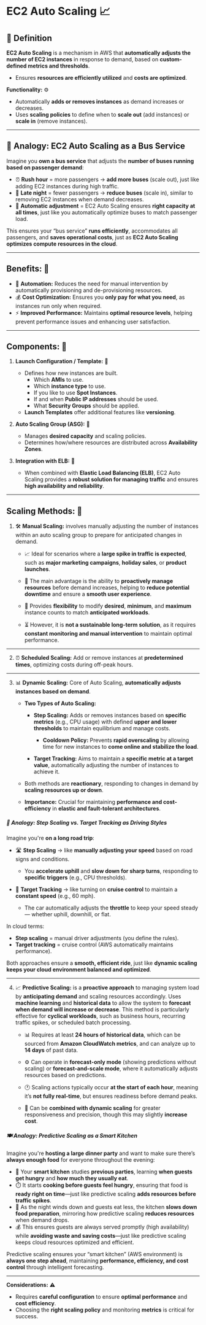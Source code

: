 # EC2 Auto Scaling 📈

## 🧩 Definition
**EC2 Auto Scaling** is a mechanism in AWS that **automatically adjusts the number of EC2 instances** in response to demand, based on **custom-defined metrics and thresholds**.  
- Ensures **resources are efficiently utilized** and **costs are optimized**.  

**Functionality:** ⚙️  
- Automatically **adds or removes instances** as demand increases or decreases.  
- Uses **scaling policies** to define when to **scale out** (add instances) or **scale in** (remove instances).  

---

## 🚌 Analogy: EC2 Auto Scaling as a Bus Service
Imagine you **own a bus service** that adjusts the **number of buses running based on passenger demand**:  

- ⏰ **Rush hour** = more passengers → **add more buses** (scale out), just like adding EC2 instances during high traffic.  
- 🌙 **Late night** = fewer passengers → **reduce buses** (scale in), similar to removing EC2 instances when demand decreases.  
- 🔄 **Automatic adjustment** = EC2 Auto Scaling ensures **right capacity at all times**, just like you automatically optimize buses to match passenger load.  

This ensures your “bus service” **runs efficiently**, accommodates all passengers, and **saves operational costs**, just as **EC2 Auto Scaling optimizes compute resources in the cloud**.

---

## Benefits: 🌟  

- 🤖 **Automation:** Reduces the need for manual intervention by automatically provisioning and de-provisioning resources.  
- 💰 **Cost Optimization:** Ensures you **only pay for what you need**, as instances run only when required.  
- ⚡ **Improved Performance:** Maintains **optimal resource levels**, helping prevent performance issues and enhancing user satisfaction.  

---

## Components: 🧩  

1. **Launch Configuration / Template:** 📝  
   - Defines how new instances are built.  
        - Which **AMIs** to use.
        - Which **instance type** to use.
        - If you like to use **Spot Instances**.
        - If and when **Public IP addresses** should be used.
        - What **Security Groups** should be applied.
   - **Launch Templates** offer additional features like **versioning**.  

2. **Auto Scaling Group (ASG):** 👥  
   - Manages **desired capacity** and scaling policies.  
   - Determines how/where resources are distributed across **Availability Zones**.  

3. **Integration with ELB:** 🔗  
   - When combined with **Elastic Load Balancing (ELB)**, EC2 Auto Scaling provides a **robust solution for managing traffic** and ensures **high availability and reliability**.  

---

## Scaling Methods: 🚀  

1. 🛠️ **Manual Scaling:** involves manually adjusting the number of instances within an auto scaling group to prepare for anticipated changes in demand.  

     - 📈 Ideal for scenarios where a **large spike in traffic is expected**, such as **major marketing campaigns**, **holiday sales**, or **product launches**.  

     - 🧠 The main advantage is the ability to **proactively manage resources** before demand increases, helping to **reduce potential downtime** and ensure a **smooth user experience**.  

     - 🔧 Provides **flexibility** to modify **desired**, **minimum**, and **maximum** instance counts to match **anticipated workloads**.  

     - ⏳ However, it is **not a sustainable long-term solution**, as it requires **constant monitoring and manual intervention** to maintain optimal performance.

--- 

2. ⏰ **Scheduled Scaling:** Add or remove instances at **predetermined times**, optimizing costs during off-peak hours.

---

3. 📊 **Dynamic Scaling:** Core of Auto Scaling, **automatically adjusts instances based on demand**. 

    - **Two Types of Auto Scaling:**
        - **Step Scaling:** Adds or removes instances based on **specific metrics** (e.g., CPU usage) with defined **upper and lower thresholds** to maintain equilibrium and manage costs. 
            - **Cooldown Policy:** Prevents **rapid overscaling** by allowing time for new instances to **come online and stabilize the load**.  

        - **Target Tracking:** Aims to maintain a **specific metric at a target value**, automatically adjusting the number of instances to achieve it. 

    - Both methods are **reactionary**, responding to changes in demand by **scaling resources up or down**. 

    - **Importance:** Crucial for maintaining **performance and cost-efficiency** in **elastic and fault-tolerant architectures**.

##### 🚗 Analogy: Step Scaling vs. Target Tracking as Driving Styles  
Imagine you're **on a long road trip**:  

- 🛣️ **Step Scaling** → like **manually adjusting your speed** based on road signs and conditions.  
  - You **accelerate uphill** and **slow down for sharp turns**, responding to **specific triggers** (e.g., CPU thresholds).  

- 🧭 **Target Tracking** → like turning on **cruise control** to maintain a **constant speed** (e.g., 60 mph).  
  - The car automatically adjusts the **throttle** to keep your speed steady — whether uphill, downhill, or flat.  

In cloud terms:  
- **Step scaling** = manual driver adjustments (you define the rules).  
- **Target tracking** = cruise control (AWS automatically maintains performance).  

Both approaches ensure a **smooth, efficient ride**, just like **dynamic scaling keeps your cloud environment balanced and optimized**.

---

4. 📈 **Predictive Scaling:** is a **proactive approach** to managing system load by **anticipating demand** and scaling resources accordingly. Uses **machine learning** and **historical data** to allow the system to **forecast when demand will increase or decrease**. This method is particularly effective for **cyclical workloads**, such as business hours, recurring traffic spikes, or scheduled batch processing.  

     - 📊 Requires at least **24 hours of historical data**, which can be sourced from **Amazon CloudWatch metrics**, and can analyze up to **14 days** of past data.  

     - ⚙️ Can operate in **forecast-only mode** (showing predictions without scaling) or **forecast-and-scale mode**, where it automatically adjusts resources based on predictions.  

     - 🕐 Scaling actions typically occur **at the start of each hour**, meaning it’s **not fully real-time**, but ensures readiness before demand peaks.  

     - 🔁 Can be **combined with dynamic scaling** for greater responsiveness and precision, though this may slightly **increase cost**.  

##### 🍽️ Analogy: Predictive Scaling as a Smart Kitchen  
Imagine you're **hosting a large dinner party** and want to make sure there’s **always enough food** for everyone throughout the evening:  

- 🧠 Your **smart kitchen** studies **previous parties**, learning **when guests get hungry** and **how much they usually eat**.  
- ⏱️ It starts **cooking before guests feel hungry**, ensuring that food is **ready right on time**—just like predictive scaling **adds resources before traffic spikes**.  
- 🍲 As the night winds down and guests eat less, the kitchen **slows down food preparation**, mirroring how predictive scaling **reduces resources** when demand drops.  
- 💰 This ensures guests are always served promptly (high availability) while **avoiding waste and saving costs**—just like predictive scaling keeps cloud resources optimized and efficient.  

Predictive scaling ensures your “smart kitchen” (AWS environment) is **always one step ahead**, maintaining **performance, efficiency, and cost control** through intelligent forecasting. 

---

**Considerations:** ⚠️  
- Requires **careful configuration** to ensure **optimal performance** and **cost efficiency**.  
- Choosing the **right scaling policy** and monitoring **metrics** is critical for success.

